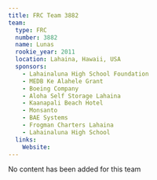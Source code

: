 ```yaml
---
title: FRC Team 3882
team:
  type: FRC
  number: 3882
  name: Lunas
  rookie_year: 2011
  location: Lahaina, Hawaii, USA
  sponsors:
    - Lahainaluna High School Foundation
    - MEDB Ke Alahele Grant
    - Boeing Company
    - Aloha Self Storage Lahaina
    - Kaanapali Beach Hotel
    - Monsanto
    - BAE Systems
    - Frogman Charters Lahaina
    - Lahainaluna High School
  links:
    Website: 
---
```

No content has been added for this team